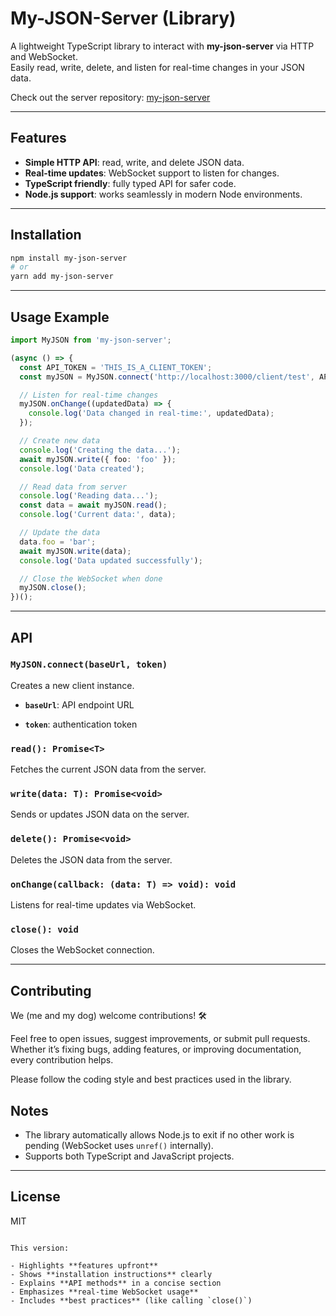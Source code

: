 # My-JSON-Server (Library)

A lightweight TypeScript library to interact with **my-json-server** via HTTP and WebSocket.  
Easily read, write, delete, and listen for real-time changes in your JSON data.

Check out the server repository: [my-json-server](https://github.com/JGEsteves89/my-json-server)

---

## Features

- **Simple HTTP API**: read, write, and delete JSON data.
- **Real-time updates**: WebSocket support to listen for changes.
- **TypeScript friendly**: fully typed API for safer code.
- **Node.js support**: works seamlessly in modern Node environments.

---

## Installation

```bash
npm install my-json-server
# or
yarn add my-json-server
```

* * *

## Usage Example

```typescript
import MyJSON from 'my-json-server';

(async () => {
  const API_TOKEN = 'THIS_IS_A_CLIENT_TOKEN';
  const myJSON = MyJSON.connect('http://localhost:3000/client/test', API_TOKEN);

  // Listen for real-time changes
  myJSON.onChange((updatedData) => {
    console.log('Data changed in real-time:', updatedData);
  });

  // Create new data
  console.log('Creating the data...');
  await myJSON.write({ foo: 'foo' });
  console.log('Data created');

  // Read data from server
  console.log('Reading data...');
  const data = await myJSON.read();
  console.log('Current data:', data);

  // Update the data
  data.foo = 'bar';
  await myJSON.write(data);
  console.log('Data updated successfully');

  // Close the WebSocket when done
  myJSON.close();
})();
```

* * *

## API

### `MyJSON.connect(baseUrl, token)`

Creates a new client instance.

* **`baseUrl`**: API endpoint URL
    
* **`token`**: authentication token
    

### `read(): Promise<T>`

Fetches the current JSON data from the server.

### `write(data: T): Promise<void>`

Sends or updates JSON data on the server.

### `delete(): Promise<void>`

Deletes the JSON data from the server.

### `onChange(callback: (data: T) => void): void`

Listens for real-time updates via WebSocket.

### `close(): void`

Closes the WebSocket connection.

* * *

## Contributing

We (me and my dog) welcome contributions! 🛠️

Feel free to open issues, suggest improvements, or submit pull requests.  
Whether it’s fixing bugs, adding features, or improving documentation, every contribution helps.  

Please follow the coding style and best practices used in the library.

## Notes

* The library automatically allows Node.js to exit if no other work is pending (WebSocket uses `unref()` internally).
* Supports both TypeScript and JavaScript projects.

* * *

## License

MIT

```

This version:  

- Highlights **features upfront**  
- Shows **installation instructions** clearly  
- Explains **API methods** in a concise section  
- Emphasizes **real-time WebSocket usage**  
- Includes **best practices** (like calling `close()`)  